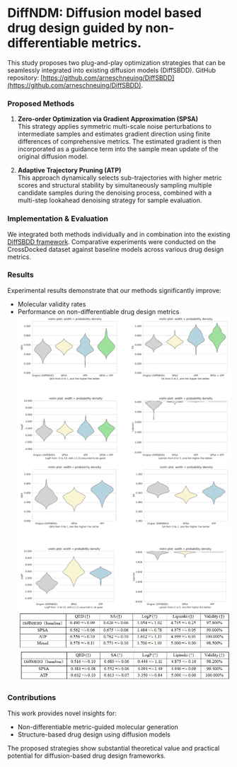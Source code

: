# DiffNDM: Diffusion model based drug design guided by non-differentiable metrics.

This study proposes two plug-and-play optimization strategies that can be seamlessly integrated into existing diffusion models (DiffSBDD). GitHub repository: [https://github.com/arneschneuing/DiffSBDD](https://github.com/arneschneuing/DiffSBDD).

### Proposed Methods

1. **Zero-order Optimization via Gradient Approximation (SPSA)**  
   This strategy applies symmetric multi-scale noise perturbations to intermediate samples and estimates gradient direction using finite differences of comprehensive metrics. The estimated gradient is then incorporated as a guidance term into the sample mean update of the original diffusion model.

2. **Adaptive Trajectory Pruning (ATP)**  
   This approach dynamically selects sub-trajectories with higher metric scores and structural stability by simultaneously sampling multiple candidate samples during the denoising process, combined with a multi-step lookahead denoising strategy for sample evaluation.

### Implementation & Evaluation

We integrated both methods individually and in combination into the existing [DiffSBDD framework](https://drive.google.com/drive/folders/1CzwxmTpjbrt83z_wBzcQncq84OVDPurM). Comparative experiments were conducted on the CrossDocked dataset against baseline models across various drug design metrics.

### Results

Experimental results demonstrate that our methods significantly improve:
- Molecular validity rates
- Performance on non-differentiable drug design metrics
![DiffSBDD Conditional Generation Results](result/DiffSBDD-cond-pic.png)
![DiffSBDD inpaint Generation Results](result/DiffSBDD-inpaint-pic.png)
![DiffSBDD Conditional Generation Table](result/DiffSBDD-cond.png)
![DiffSBDD inpaint Generation Table](result/DiffSBDD-inpaint.png)
### Contributions

This work provides novel insights for:
- Non-differentiable metric-guided molecular generation
- Structure-based drug design using diffusion models

The proposed strategies show substantial theoretical value and practical potential for diffusion-based drug design frameworks.
